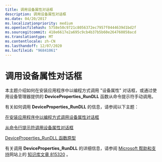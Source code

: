 ```yaml
---
title: 调用设备属性对话框
description: 调用设备属性对话框
ms.date: 04/20/2017
ms.localizationpriority: medium
ms.openlocfilehash: 5758e50c9721c8056372ec7957f0444639d1bd2f
ms.sourcegitcommit: 418e6617e2a695c9cb4b37b5b60e264760858acd
ms.translationtype: MT
ms.contentlocale: zh-CN
ms.lasthandoff: 12/07/2020
ms.locfileid: "96841061"
---
```

# <a name="invoking-a-device-properties-dialog-box"></a>调用设备属性对话框


本主题介绍如何在安装应用程序中以编程方式调用 "设备属性" 对话框，或通过使用设备管理器提供的 **DeviceProperties_RunDLL** 函数从命令提示符手动调用。

有关如何调用 **DeviceProperties_RunDLL** 的信息，请参阅以下主题：

[在安装应用程序中以编程方式调用设备属性对话框](invoking-a-device-properties-dialog-box-programmatically-in-an-install.md)

[从命令行提示符调用设备属性对话框](invoking-a-device-properties-dialog-box-from-a-command-line-prompt.md)

[DeviceProperties_RunDLL 函数原型](deviceproperties-rundll-function-prototype.md)

有关调用 **DeviceProperties_RunDLL** 的详细信息，请参阅 [Microsoft 帮助和支持](https://go.microsoft.com/fwlink/p/?linkid=8713)网站上的 [知识库文章 815320](https://go.microsoft.com/fwlink/p/?linkid=3100&ID=815320) 。

 

 





